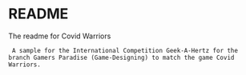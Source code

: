 # README

 The readme for Covid Warriors
    
    
     A sample for the International Competition Geek-A-Hertz for the branch Gamers Paradise (Game-Designing) to match the game Covid Warriors.
     
